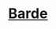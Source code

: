 ﻿---
!LinkItem
Link: bard_hd.md
NameLink: <!--NameLink-->[Barde](hd_bard.md)<!--/NameLink-->
Id: classes_hd.md#barde
ParentLink: classes_hd.md#classes
Name: Barde
ParentName: Classes
AltName: '[Bard](#)'
Attributes: {}
---




# [Barde](hd_bard.md)



